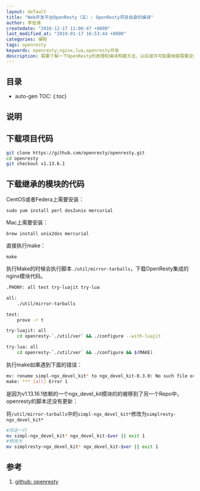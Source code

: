 ```yaml
---
layout: default
title: "Web开发平台OpenResty（五）: OpenResty项目自身的编译"
author: 李佶澳
createdate: "2018-12-17 11:06:47 +0800"
last_modified_at: "2019-01-17 16:53:44 +0800"
categories: 编程
tags: openresty
keywords: openresty,nginx,lua,openresty开发
description: 需要了解一下OpenResty的原理和编译构建方法，以后或许可能要根据需要定制OpenResty
---
```


## 目录
* auto-gen TOC:
{:toc}

## 说明

## 下载项目代码

```bash
git clone https://github.com/openresty/openresty.git
cd openresty
git checkout v1.13.6.1
```

## 下载继承的模块的代码

CentOS或者Federa上需要安装：

	sudo yum install perl dos2unix mercurial

Mac上需要安装：

	brew install unix2dos mercurial


直接执行make：

	make

执行Make的时候会执行脚本`./util/mirror-tarballs`，下载OpenResty集成的nginx模块代码。

```bash
.PHONY: all test try-luajit try-lua

all:
	./util/mirror-tarballs

test:
	prove -r t

try-luajit: all
	cd openresty-`./util/ver` && ./configure --with-luajit

try-lua: all
	cd openresty-`./util/ver` && ./configure && $(MAKE)
```

执行make如果遇到下面的错误：

```bash
mv: rename simpl-ngx_devel_kit* to ngx_devel_kit-0.3.0: No such file or directory
make: *** [all] Error 1
```

是因为v1.13.16.1依赖的一个ngx_devel_kit模块的的被移到了另一个Repo中，openresty的脚本还没有更新：

将`/util/mirror-tarballs`中的`simpl-ngx_devel_kit*`修改为`simplresty-ngx_devel_kit*`

```bash
#将这一行
mv simpl-ngx_devel_kit* ngx_devel_kit-$ver || exit 1   
#修改为
mv simplresty-ngx_devel_kit* ngx_devel_kit-$ver || exit 1
```

## 参考

1. [github: openresty][1]

[1]: https://github.com/openresty/openresty "github: openresty"
